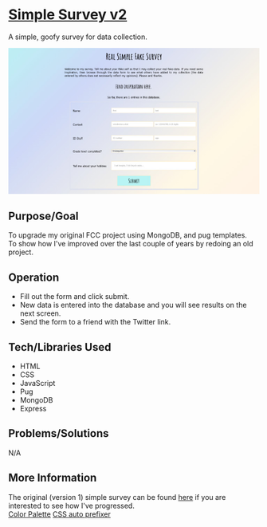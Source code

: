 # [Simple Survey v2]()
A simple, goofy survey for data collection.

![Screenshot](screenshot.jpg)

## Purpose/Goal
To upgrade my original FCC project using MongoDB, and pug templates.  
To show how I've improved over the last couple of years by redoing an old project.

## Operation
* Fill out the form and click submit.
* New data is entered into the database and you will see results on the next screen.
* Send the form to a friend with the Twitter link.


## Tech/Libraries Used
* HTML
* CSS
* JavaScript
* Pug
* MongoDB
* Express

## Problems/Solutions
N/A

## More Information
The original (version 1) simple survey can be found [here](https://s3-ap-northeast-1.amazonaws.com/wmcooper2.com/fcc-projects/survey/survey.html) if you are interested to see how I've progressed.  
[Color Palette](https://paletton.com/#uid=73i0u0k5vLq0tZR2rUl9z-reHsl)
[CSS auto prefixer](https://autoprefixer.github.io)

